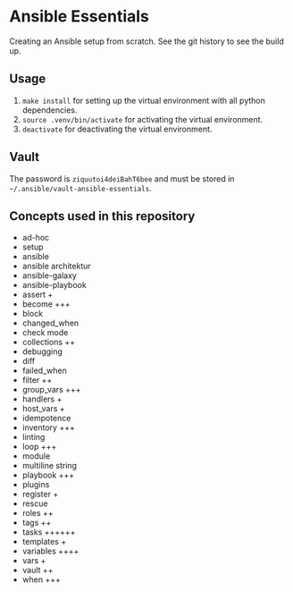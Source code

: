 # Ansible Essentials

Creating an Ansible setup from scratch. See the git history to see the build up.

## Usage

1. `make install` for setting up the virtual environment with all python dependencies.
2. `source .venv/bin/activate` for activating the virtual environment.
3. `deactivate` for deactivating the virtual environment.

## Vault

The password is `ziquutoi4deiBahT6bee` and must be stored in `~/.ansible/vault-ansible-essentials`.

## Concepts used in this repository

- ad-hoc
- setup
- ansible
- ansible architektur
- ansible-galaxy
- ansible-playbook
- assert +
- become +++
- block
- changed_when
- check mode
- collections ++
- debugging
- diff
- failed_when
- filter ++
- group_vars +++
- handlers +
- host_vars +
- idempotence
- inventory +++
- linting
- loop +++
- module
- multiline string
- playbook +++
- plugins
- register +
- rescue
- roles ++
- tags ++
- tasks ++++++
- templates +
- variables ++++
- vars +
- vault ++
- when +++
